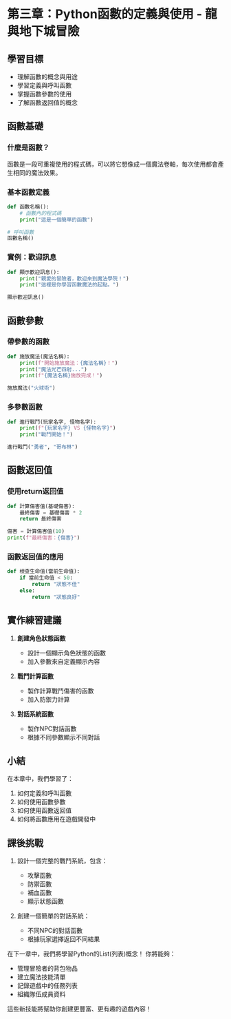 
# 第三章：Python函數的定義與使用 - 龍與地下城冒險

## 學習目標
- 理解函數的概念與用途
- 學習定義與呼叫函數
- 掌握函數參數的使用
- 了解函數返回值的概念

## 函數基礎

### 什麼是函數？
函數是一段可重複使用的程式碼，可以將它想像成一個魔法卷軸，每次使用都會產生相同的魔法效果。

### 基本函數定義
```python
def 函數名稱():
    # 函數內的程式碼
    print("這是一個簡單的函數")

# 呼叫函數
函數名稱()
```

### 實例：歡迎訊息
```python
def 顯示歡迎訊息():
    print("親愛的冒險者，歡迎來到魔法學院！")
    print("這裡是你學習函數魔法的起點。")

顯示歡迎訊息()
```

## 函數參數

### 帶參數的函數
```python
def 施放魔法(魔法名稱):
    print(f"開始施放魔法：{魔法名稱}！")
    print("魔法光芒四射...")
    print(f"{魔法名稱}施放完成！")

施放魔法("火球術")
```

### 多參數函數
```python
def 進行戰鬥(玩家名字, 怪物名字):
    print(f"{玩家名字} VS {怪物名字}")
    print("戰鬥開始！")

進行戰鬥("勇者", "哥布林")
```

## 函數返回值

### 使用return返回值
```python
def 計算傷害值(基礎傷害):
    最終傷害 = 基礎傷害 * 2
    return 最終傷害

傷害 = 計算傷害值(10)
print(f"最終傷害：{傷害}")
```

### 函數返回值的應用
```python
def 檢查生命值(當前生命值):
    if 當前生命值 < 50:
        return "狀態不佳"
    else:
        return "狀態良好"
```

## 實作練習建議

1. **創建角色狀態函數**
   - 設計一個顯示角色狀態的函數
   - 加入參數來自定義顯示內容

2. **戰鬥計算函數**
   - 製作計算戰鬥傷害的函數
   - 加入防禦力計算

3. **對話系統函數**
   - 製作NPC對話函數
   - 根據不同參數顯示不同對話

## 小結

在本章中，我們學習了：
1. 如何定義和呼叫函數
2. 如何使用函數參數
3. 如何使用函數返回值
4. 如何將函數應用在遊戲開發中

## 課後挑戰

1. 設計一個完整的戰鬥系統，包含：
   - 攻擊函數
   - 防禦函數
   - 補血函數
   - 顯示狀態函數

2. 創建一個簡單的對話系統：
   - 不同NPC的對話函數
   - 根據玩家選擇返回不同結果

在下一章中，我們將學習Python的List(列表)概念！
你將能夠：
- 管理冒險者的背包物品
- 建立魔法技能清單
- 記錄遊戲中的任務列表
- 組織隊伍成員資料

這些新技能將幫助你創建更豐富、更有趣的遊戲內容！
